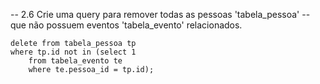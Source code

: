 ﻿-- 2.6 Crie uma query para remover todas as pessoas 'tabela_pessoa' 
-- que não possuem eventos 'tabela_evento' relacionados.

```
delete from tabela_pessoa tp
where tp.id not in (select 1 
	from tabela_evento te
	where te.pessoa_id = tp.id);
```